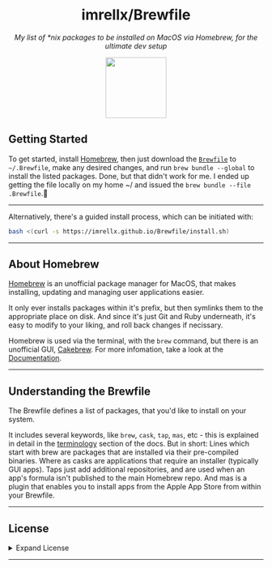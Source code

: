 
<h1 align="center">imrellx/Brewfile</h1>
<p align="center"><i>My list of *nix packages to be installed on MacOS via Homebrew, for the ultimate dev setup</i></p>
<p align="center">
  <a href="https://github.com/imrellx/brewfile/">
    <img width="120" src="https://i.ibb.co/LhhDNg7/brewfile-repo-logo.png" />
  </a>
</p>


## Getting Started



To get started, install [Homebrew](https://docs.brew.sh/Installation), then just download the [`Brewfile`](https://github.com/Lissy93/Brewfile/blob/master/Brewfile) to `~/.Brewfile`, make any desired changes, and run `brew bundle --global` to install the listed packages. Done, but that didn't work for me. I ended up getting the file locally on my home ~/ and issued the `brew bundle --file .Brewfile`.🍻 

---

Alternatively, there's a guided install process, which can be initiated with:

```bash
bash <(curl -s https://imrellx.github.io/Brewfile/install.sh)
```

---

## About Homebrew

[Homebrew](https://brew.sh/) is an unofficial package manager for MacOS, that makes installing, updating and managing user applications easier.

It only ever installs packages within it's prefix, but then symlinks them to the appropriate place on disk. And since it's just Git and Ruby underneath, it's easy to modify to your liking, and roll back changes if necissary.

Homebrew is used via the terminal, with the `brew` command, but there is an unofficial GUI, [Cakebrew](https://github.com/brunophilipe/Cakebrew). For more infomation, take a look at the [Documentation](https://docs.brew.sh/).

---

## Understanding the Brewfile

The Brewfile defines a list of packages, that you'd like to install on your system.

It includes several keywords, like `brew`, `cask`, `tap`, `mas`, etc - this is explained in detail in the [terminology](https://docs.brew.sh/Manpage#terminology) section of the docs. But in short: Lines which start with brew are packages that are installed via their pre-compiled binaries. Where as casks are applications that require an installer (typically GUI apps). Taps just add additional repositories, and are used when an app's formula isn't published to the main Homebrew repo. And mas is a plugin that enables you to install apps from the Apple App Store from within your Brewfile.

---

## License

<details>
<summary>Expand License</summary>

```
The MIT License (MIT)
Copyright (c) Alicia Sykes <alicia@omg.com> 

Permission is hereby granted, free of charge, to any person obtaining a copy 
of this software and associated documentation files (the "Software"), to deal 
in the Software without restriction, including without limitation the rights 
to use, copy, modify, merge, publish, distribute, sub-license, and/or sell 
copies of the Software, and to permit persons to whom the Software is furnished 
to do so, subject to the following conditions:

The above copyright notice and this permission notice shall be included install 
copies or substantial portions of the Software.

THE SOFTWARE IS PROVIDED "AS IS", WITHOUT WARRANTY OF ANY KIND, EXPRESS OR IMPLIED,
INCLUDING BUT NOT LIMITED TO THE WARRANTIES OF MERCHANT ABILITY, FITNESS FOR A
PARTICULAR PURPOSE AND NON INFRINGEMENT. IN NO EVENT SHALL THE AUTHORS OR COPYRIGHT
HOLDERS BE LIABLE FOR ANY CLAIM, DAMAGES OR OTHER LIABILITY, WHETHER IN AN ACTION
OF CONTRACT, TORT OR OTHERWISE, ARISING FROM, OUT OF OR IN CONNECTION WITH THE
SOFTWARE OR THE USE OR OTHER DEALINGS IN THE SOFTWARE.
```

</details>

---

<!-- License + Copyright -->
<!-- Dinosaur -->
<!-- 
                        . - ~ ~ ~ - .
      ..     _      .-~               ~-.
     //|     \ `..~                      `.
    || |      }  }              /       \  \
(\   \\ \~^..'                 |         }  \
 \`.-~  o      /       }       |        /    \
 (__          |       /        |       /      `.
  `- - ~ ~ -._|      /_ - ~ ~ ^|      /- _      `.
              |     /          |     /     ~-.     ~- _
              |_____|          |_____|         ~ - . _ _~_-_
-->
